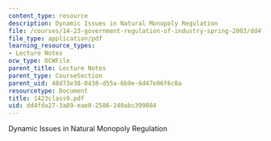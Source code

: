 ```yaml
---
content_type: resource
description: Dynamic Issues in Natural Monopoly Regulation
file: /courses/14-23-government-regulation-of-industry-spring-2003/dd4fda273a89eae02586240abc399084_1423class9.pdf
file_type: application/pdf
learning_resource_types:
- Lecture Notes
ocw_type: OCWFile
parent_title: Lecture Notes
parent_type: CourseSection
parent_uid: 48d73e38-0438-d55a-6b9e-6d47e06f6c0a
resourcetype: Document
title: 1423class9.pdf
uid: dd4fda27-3a89-eae0-2586-240abc399084
---
```

Dynamic Issues in Natural Monopoly Regulation

